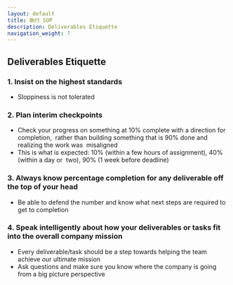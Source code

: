 ```yaml
---
layout: default
title: 執行 SOP
description: Deliverables Etiquette
navigation_weight: 7
---
```


## Deliverables Etiquette

### 1. Insist on the highest standards 
* Sloppiness is not tolerated

### 2. Plan interim checkpoints
* Check your progress on something at 10% complete with a direction for completion,  rather than building something that is 90% done and realizing the work was  misaligned  
* This is what is expected: 10% (within a few hours of assignment), 40% (within a day or  two), 90% (1 week before deadline)  

### 3. Always know percentage completion for any deliverable off the top of your head  
* Be able to defend the number and know what next steps are required to get to completion

### 4. Speak intelligently about how your deliverables or tasks fit into the overall company mission
* Every deliverable/task should be a step towards helping the team achieve our ultimate mission
* Ask questions and make sure you know where the company is going from a big picture perspective  